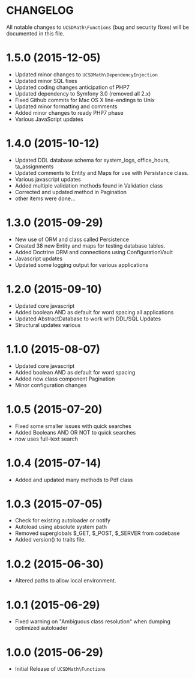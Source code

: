 CHANGELOG
=========

All notable changes to `UCSDMath\Functions` (bug and security fixes) will
be documented in this file.

# 1.5.0 (2015-12-05)

 - Updated minor changes to `UCSDMath\DependencyInjection`
 - Updated minor SQL fixes
 - Updated coding changes anticipation of PHP7
 - Updated dependency to Symfony 3.0 (removed all 2.x)
 - Fixed Github commits for Mac OS X line-endings to Unix
 - Updated minor formatting and comments
 - Added minor changes to ready PHP7 phase
 - Various JavaScript updates

# 1.4.0 (2015-10-12)

 - Updated DDL database schema for system_logs, office_hours, ta_assignments
 - Updated comments to Entity and Maps for use with Persistance class.
 - Various javascript updates
 - Added multiple validation methods found in Validation class
 - Corrected and updated method in Pagination
 - other items were done...

# 1.3.0 (2015-09-29)

 - New use of ORM and class called Persistence
 - Created 38 new Entity and maps for testing database tables.
 - Added Doctrine ORM and connections using ConfigurationVault
 - Javascript updates
 - Updated some logging output for various applications

# 1.2.0 (2015-09-10)

 - Updated core javascript
 - Added boolean AND as default for word spacing all applications
 - Updated AbstractDatabase to work with DDL/SQL Updates
 - Structural updates various

# 1.1.0 (2015-08-07)

 - Updated core javascript
 - Added boolean AND as default for word spacing
 - Added new class component Pagination
 - Minor configuration changes

# 1.0.5 (2015-07-20)

 - Fixed some smaller issues with quick searches
 - Added Booleans AND OR NOT to quick searches
 - now uses full-text search

# 1.0.4 (2015-07-14)

 - Added and updated many methods to Pdf class

# 1.0.3 (2015-07-05)

 - Check for existing autoloader or notify
 - Autoload using absolute system path
 - Removed superglobals $_GET, $_POST, $_SERVER from codebase
 - Added version() to traits file.

# 1.0.2 (2015-06-30)

 - Altered paths to allow local environment.

# 1.0.1 (2015-06-29)

 - Fixed warning on "Ambiguous class resolution" when dumping optimized autoloader

# 1.0.0 (2015-06-29)

 - Initial Release of `UCSDMath\Functions`
